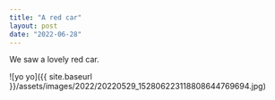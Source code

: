 ```yaml
---
title: "A red car"
layout: post
date: "2022-06-28"
---
```


We saw a lovely red car.

![yo yo]({{ site.baseurl }}/assets/images/2022/20220529_152806223118808644769694.jpg)
